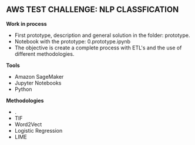 
## AWS TEST CHALLENGE: **NLP CLASSFICATION**



**Work in process**
* First prototype, description and general solution in the folder: prototype. 
* Notebook with the prototype: 0.prototype.ipynb
* The objective is create a complete process with ETL's and the use of different methodologies.

**Tools**

* Amazon SageMaker
* Jupyter Notebooks
* Python

**Methodologies**

* .
* TIF
* Word2Vect
* Logistic Regression
* LIME


